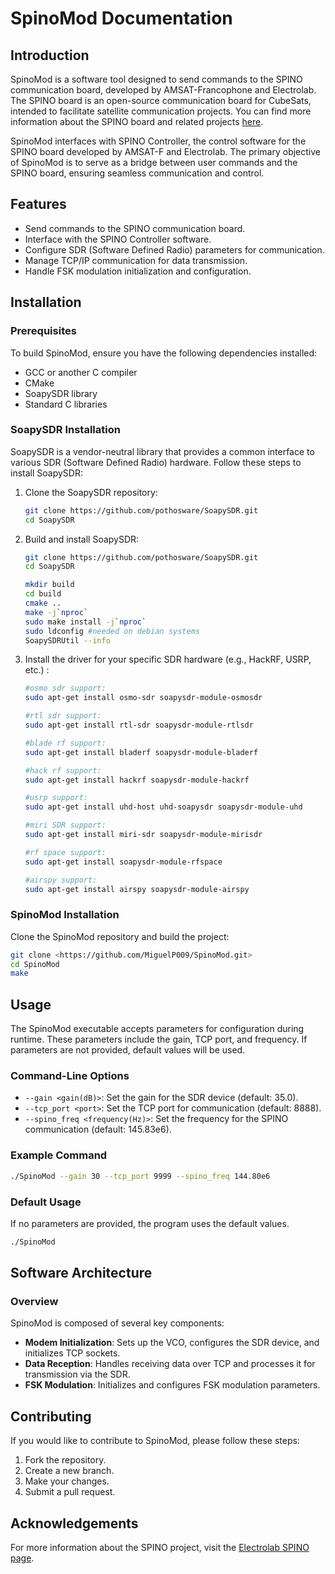 # SpinoMod Documentation

## Introduction

SpinoMod is a software tool designed to send commands to the SPINO communication board, developed by AMSAT-Francophone and Electrolab. The SPINO board is an open-source communication board for CubeSats, intended to facilitate satellite communication projects. You can find more information about the SPINO board and related projects [here](https://code.electrolab.fr/spino/).

SpinoMod interfaces with SPINO Controller, the control software for the SPINO board developed by AMSAT-F and Electrolab. The primary objective of SpinoMod is to serve as a bridge between user commands and the SPINO board, ensuring seamless communication and control.

## Features

- Send commands to the SPINO communication board.
- Interface with the SPINO Controller software.
- Configure SDR (Software Defined Radio) parameters for communication.
- Manage TCP/IP communication for data transmission.
- Handle FSK modulation initialization and configuration.

## Installation

### Prerequisites

To build SpinoMod, ensure you have the following dependencies installed:

- GCC or another C compiler
- CMake
- SoapySDR library
- Standard C libraries

### SoapySDR Installation

SoapySDR is a vendor-neutral library that provides a common interface to various SDR (Software Defined Radio) hardware. Follow these steps to install SoapySDR:

1. Clone the SoapySDR repository:

    ```sh
    git clone https://github.com/pothosware/SoapySDR.git
    cd SoapySDR
    ```

2. Build and install SoapySDR:

    ```sh
    git clone https://github.com/pothosware/SoapySDR.git
    cd SoapySDR

    mkdir build
    cd build
    cmake ..
    make -j`nproc`
    sudo make install -j`nproc`
    sudo ldconfig #needed on debian systems
    SoapySDRUtil --info
    ```

3. Install the driver for your specific SDR hardware (e.g., HackRF, USRP, etc.) :

    ```sh
    #osmo sdr support:
    sudo apt-get install osmo-sdr soapysdr-module-osmosdr

    #rtl sdr support:
    sudo apt-get install rtl-sdr soapysdr-module-rtlsdr

    #blade rf support:
    sudo apt-get install bladerf soapysdr-module-bladerf

    #hack rf support:
    sudo apt-get install hackrf soapysdr-module-hackrf

    #usrp support:
    sudo apt-get install uhd-host uhd-soapysdr soapysdr-module-uhd

    #miri SDR support:
    sudo apt-get install miri-sdr soapysdr-module-mirisdr

    #rf space support:
    sudo apt-get install soapysdr-module-rfspace

    #airspy support:
    sudo apt-get install airspy soapysdr-module-airspy
    ```

### SpinoMod Installation

Clone the SpinoMod repository and build the project:

```sh
git clone <https://github.com/MiguelP009/SpinoMod.git>
cd SpinoMod
make
```

## Usage

The SpinoMod executable accepts parameters for configuration during runtime. These parameters include the gain, TCP port, and frequency. If parameters are not provided, default values will be used.

### Command-Line Options

- `--gain <gain(dB)>`: Set the gain for the SDR device (default: 35.0).
- `--tcp_port <port>`: Set the TCP port for communication (default: 8888).
- `--spino_freq <frequency(Hz)>`: Set the frequency for the SPINO communication (default: 145.83e6).

### Example Command

```sh
./SpinoMod --gain 30 --tcp_port 9999 --spino_freq 144.80e6
```

### Default Usage

If no parameters are provided, the program uses the default values.

```sh
./SpinoMod
```

## Software Architecture

### Overview

SpinoMod is composed of several key components:

- **Modem Initialization**: Sets up the VCO, configures the SDR device, and initializes TCP sockets.
- **Data Reception**: Handles receiving data over TCP and processes it for transmission via the SDR.
- **FSK Modulation**: Initializes and configures FSK modulation parameters.


## Contributing

If you would like to contribute to SpinoMod, please follow these steps:

1. Fork the repository.
2. Create a new branch.
3. Make your changes.
4. Submit a pull request.


## Acknowledgements

For more information about the SPINO project, visit the [Electrolab SPINO page](https://code.electrolab.fr/spino/).